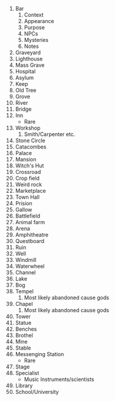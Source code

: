 1. Bar
	1. Context
	2. Appearance
	3. Purpose
	4. NPCs
	5. Mysteries
	6. Notes
2. Graveyard
3. Lighthouse
4. Mass Grave
5. Hospital
6. Asylum
7. Keep
8. Old Tree
9. Grove
10. River
11. Bridge
12. Inn
	- Rare
13. Workshop
	1. Smith/Carpenter etc.
14. Stone Circle
15. Catacombes
16. Palace
17. Mansion
18. Witch's Hut
19. Crossroad
20. Crop field
21. Weird rock
22. Marketplace
23. Town Hall
24. Prision
25. Gallow
26. Battlefield
27. Animal farm
28. Arena
29. Amphitheatre
30. Questboard
31. Ruin
32. Well
33. Windmill
34. Waterwheel
35. Channel
36. Lake
37. Bog
38. Tempel
	1. Most likely abandoned cause gods
39. Chapel
	1. Most likely abandoned cause gods
40. Tower
41. Statue
42. Benches
43. Brothel
44. Mine
45. Stable
46. Messenging Station
	- Rare
47. Stage
48. Specialist
	- Music Instruments/scientists
49. Library
50. School/University